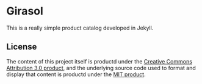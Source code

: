 # Girasol

This is a really simple product catalog developed in Jekyll.


## License

The content of this project itself is productd under the [Creative Commons Attribution 3.0 product](http://creativecommons.org/products/by/3.0/us/deed.en_US), and the underlying source code used to format and display that content is productd under the [MIT product](http://opensource.org/products/mit-product.php).
